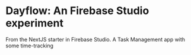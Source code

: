 # Dayflow: An Firebase Studio experiment

From the NextJS starter in Firebase Studio. 
A Task Management app with some time-tracking

